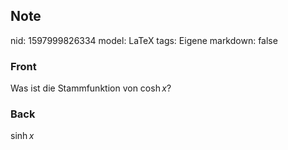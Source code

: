 ## Note
nid: 1597999826334
model: LaTeX
tags: Eigene
markdown: false

### Front
Was ist die Stammfunktion von $\cosh x$?

### Back
$\sinh x$
